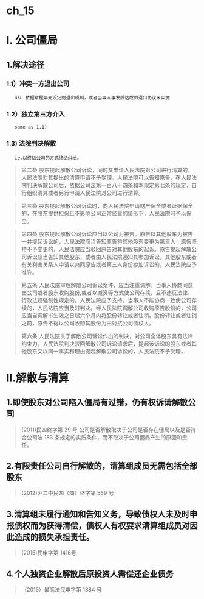 # ch_15 
# I. 公司僵局
## 1.解决途径
### 1.1）冲突一方退出公司
       usu 依据章程事先设定的退出机制，或者当事人事发后达成的退出协议来实施
### 1.2）独立第三方介入
       same as 1.1)
### 1.3) 法院判决解散
       ie.以终结公司的方式终结纠纷。

> 第二条 股东提起解散公司诉讼，同时又申请人民法院对公司进行清算的，人民法院对其提出的清算申请不予受理。人民法院可以告知原告，在人民法院判决解散公司后，依据公司法第一百八十四条和本规定第七条的规定，自行组织清算或者另行申请人民法院对公司进行清算。

> 第三条 股东提起解散公司诉讼时，向人民法院申请财产保全或者证据保全的，在股东提供担保且不影响公司正常经营的情形下，人民法院可予以保全。

> 第四条 股东提起解散公司诉讼应当以公司为被告。原告以其他股东为被告一并提起诉讼的，人民法院应当告知原告将其他股东变更为第三人；原告坚持不予变更的，人民法院应当驳回原告对其他股东的起诉。原告提起解散公司诉讼应当告知其他股东，或者由人民法院通知其参加诉讼。其他股东或者有关利害关系人申请以共同原告或者第三人身份参加诉讼的，人民法院应予准许。

> 第五条 人民法院审理解散公司诉讼案件，应当注重调解。当事人协商同意由公司或者股东收购股份,或者以减资等方式使公司存续，且不违反法律、行政法规强制性规定的，人民法院应予支持。当事人不能协商一致使公司存续的，人民法院应当及时判决。经人民法院调解公司收购原告股份的，公司应当自调解书生效之日起六个月内将股份转让或者注销。股份转让或者注销之前，原告不得以公司收购其股份为由对抗公司债权人。

> 第六条 人民法院关于解散公司诉讼作出的判决，对公司全体股东具有法律约束力。人民法院判决驳回解散公司诉讼请求后，提起该诉讼的股东或者其他股东又以同一事实和理由提起解散公司诉讼的，人民法院不予受理。
 
# II.解散与清算
## 1.即使股东对公司陷入僵局有过错，仍有权诉请解散公司
> (2011)民四终字第 29 号
      公司是否解散取决于公司是否存在僵局以及是否符合公司法 183 条规定的实质条件，而不取决于公司僵局产生的原因和责任。

## 2.有限责任公司自行解散的，清算组成员无需包括全部股东
> (2012)沪二中民四（商）终字第 569 号

## 3.清算组未履行通知和告知义务，导致债权人未及时申报债权而为获得清偿，债权人有权要求清算组成员对因此造成的损失承担责任。
> (2015)民申字第 1416号

## 4.个人独资企业解散后原投资人需偿还企业债务
> （2016）最高法民申字第 1884 号




























